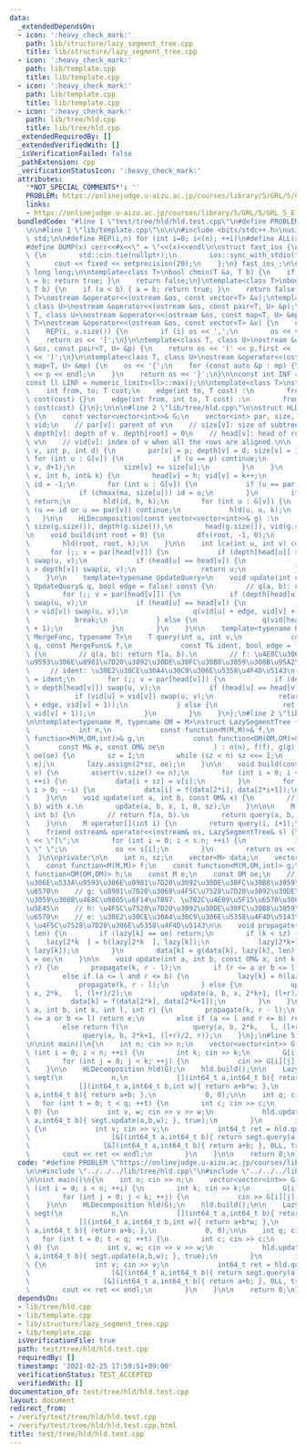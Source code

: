 ```yaml
---
data:
  _extendedDependsOn:
  - icon: ':heavy_check_mark:'
    path: lib/structure/lazy_segment_tree.cpp
    title: lib/structure/lazy_segment_tree.cpp
  - icon: ':heavy_check_mark:'
    path: lib/template.cpp
    title: lib/template.cpp
  - icon: ':heavy_check_mark:'
    path: lib/template.cpp
    title: lib/template.cpp
  - icon: ':heavy_check_mark:'
    path: lib/tree/hld.cpp
    title: lib/tree/hld.cpp
  _extendedRequiredBy: []
  _extendedVerifiedWith: []
  _isVerificationFailed: false
  _pathExtension: cpp
  _verificationStatusIcon: ':heavy_check_mark:'
  attributes:
    '*NOT_SPECIAL_COMMENTS*': ''
    PROBLEM: https://onlinejudge.u-aizu.ac.jp/courses/library/5/GRL/5/GRL_5_E
    links:
    - https://onlinejudge.u-aizu.ac.jp/courses/library/5/GRL/5/GRL_5_E
  bundledCode: "#line 1 \"test/tree/hld/hld.test.cpp\"\n#define PROBLEM \"https://onlinejudge.u-aizu.ac.jp/courses/library/5/GRL/5/GRL_5_E\"\
    \n\n#line 1 \"lib/template.cpp\"\n\n\n#include <bits/stdc++.h>\nusing namespace\
    \ std;\n\n#define REP(i,n) for (int i=0; i<(n); ++i)\n#define ALL(x) begin(x),end(x)\n\
    #define DUMP(x) cerr<<#x<<\" = \"<<(x)<<endl\n\nstruct fast_ios {\n    fast_ios()\
    \ {\n        std::cin.tie(nullptr);\n        ios::sync_with_stdio(false);\n  \
    \      cout << fixed << setprecision(20);\n    };\n} fast_ios_;\n\nusing ll =\
    \ long long;\n\ntemplate<class T>\nbool chmin(T &a, T b) {\n    if (a > b) { a\
    \ = b; return true; }\n    return false;\n}\ntemplate<class T>\nbool chmax(T &a,\
    \ T b) {\n    if (a < b) { a = b; return true; }\n    return false;\n}\n\ntemplate<class\
    \ T>\nostream &operator<<(ostream &os, const vector<T> &v);\ntemplate<class T,\
    \ class U>\nostream &operator<<(ostream &os, const pair<T, U> &p);\ntemplate<class\
    \ T, class U>\nostream &operator<<(ostream &os, const map<T, U> &mp);\n\ntemplate<class\
    \ T>\nostream &operator<<(ostream &os, const vector<T> &v) {\n    os << '[';\n\
    \    REP(i, v.size()) {\n        if (i) os << ',';\n        os << v[i];\n    }\n\
    \    return os << ']';\n}\n\ntemplate<class T, class U>\nostream &operator<<(ostream\
    \ &os, const pair<T, U> &p) {\n    return os << '(' << p.first << ' ' << p.second\
    \ << ')';\n}\n\ntemplate<class T, class U>\nostream &operator<<(ostream &os, const\
    \ map<T, U> &mp) {\n    os << '{';\n    for (const auto &p : mp) {\n        os\
    \ << p << endl;\n    }\n    return os << '}';\n}\n\nconst int INF = numeric_limits<int>::max();\n\
    const ll LINF = numeric_limits<ll>::max();\n\ntemplate<class T>\nstruct edge {\n\
    \    int from, to; T cost;\n    edge(int to, T cost) :\n        from(-1), to(to),\
    \ cost(cost) {}\n    edge(int from, int to, T cost) :\n        from(from), to(to),\
    \ cost(cost) {}\n};\n\n\n#line 2 \"lib/tree/hld.cpp\"\n\nstruct HLDecomposition\
    \ {\n    const vector<vector<int>>& G;\n    vector<int> par, size, depth, head,\
    \ vid;\n    // par[v]: parent of v\n    // size[v]: size of subtree[v]\n    //\
    \ depth[v]: depth of v. depth[root] = 0\n    // head[v]: head of row containing\
    \ v\n    // vid[v]: index of v when all the rows are aligned.\n\n    void dfs(int\
    \ v, int p, int d) {\n        par[v] = p; depth[v] = d; size[v] = 1;\n       \
    \ for (int u : G[v]) {\n            if (u == p) continue;\n            dfs(u,\
    \ v, d+1);\n            size[v] += size[u];\n        }\n    }\n    void hld(int\
    \ v, int h, int& k) {\n        head[v] = h; vid[v] = k++;\n        int ma = 0,\
    \ id = -1;\n        for (int u : G[v]) {\n            if (u == par[v]) continue;\n\
    \            if (chmax(ma, size[u])) id = u;\n        }\n        if (id == -1)\
    \ return;\n        hld(id, h, k);\n        for (int u : G[v]) {\n            if\
    \ (u == id or u == par[v]) continue;\n            hld(u, u, k);\n        }\n \
    \   }\n\n    HLDecomposition(const vector<vector<int>>& g) :\n        G(g), par(g.size()),\
    \ size(g.size()), depth(g.size()),\n        head(g.size()), vid(g.size()) {}\n\
    \n    void build(int root = 0) {\n        dfs(root, -1, 0);\n        int k = 0;\n\
    \        hld(root, root, k);\n    }\n\n    int lca(int u, int v) const {\n   \
    \     for (;; v = par[head[v]]) {\n            if (depth[head[u]] > depth[head[v]])\
    \ swap(u, v);\n            if (head[u] == head[v]) {\n                if (depth[u]\
    \ > depth[v]) swap(u, v);\n                return u;\n            }\n        }\n\
    \    }\n\n    template<typename UpdateQuery>\n    void update(int u, int v, const\
    \ UpdateQuery& q, bool edge = false) const {\n        // q(a, b): update [a, b).\n\
    \        for (;; v = par[head[v]]) {\n            if (depth[head[u]] > depth[head[v]])\
    \ swap(u, v);\n            if (head[u] == head[v]) {\n                if (vid[u]\
    \ > vid[v]) swap(u, v);\n                q(vid[u] + edge, vid[v] + 1);\n     \
    \           break;\n            } else {\n                q(vid[head[v]], vid[v]\
    \ + 1);\n            }\n        }\n    }\n\n    template<typename Query, typename\
    \ MergeFunc, typename T>\n    T query(int u, int v,\n            const Query&\
    \ q, const MergeFunc& f,\n            const T& ident, bool edge = false) const\
    \ {\n        // q(a, b): return f[a, b).\n        // f: \u4E8C\u3064\u306E\u533A\
    \u9593\u306E\u8981\u7D20\u3092\u30DE\u30FC\u30B8\u3059\u308B\u95A2\u6570\n   \
    \     // ident: \u30E2\u30CE\u30A4\u30C9\u306E\u5358\u4F4D\u5143\n        T ret\
    \ = ident;\n        for (;; v = par[head[v]]) {\n            if (depth[head[u]]\
    \ > depth[head[v]]) swap(u, v);\n            if (head[u] == head[v]) {\n     \
    \           if (vid[u] > vid[v]) swap(u, v);\n                return f(ret, q(vid[u]\
    \ + edge, vid[v] + 1));\n            } else {\n                ret = f(ret, q(vid[head[v]],\
    \ vid[v] + 1));\n            }\n        }\n    }\n};\n#line 2 \"lib/structure/lazy_segment_tree.cpp\"\
    \n\ntemplate<typename M, typename OM = M>\nstruct LazySegmentTree {\n\n    LazySegmentTree(\n\
    \            int n,\n            const function<M(M,M)>& f,\n            const\
    \ function<M(M,OM,int)>& g,\n            const function<OM(OM,OM)>& h,\n     \
    \       const M& e, const OM& oe\n            ) : n(n), f(f), g(g), h(h), e(e),\
    \ oe(oe) {\n        sz = 1;\n        while (sz < n) sz <<= 1;\n        data.assign(2*sz,\
    \ e);\n        lazy.assign(2*sz, oe);\n    }\n\n    void build(const vector<M>&\
    \ v) {\n        assert(v.size() <= n);\n        for (int i = 0; i < v.size();\
    \ ++i) {\n            data[i + sz] = v[i];\n        }\n        for (int i = sz-1;\
    \ i > 0; --i) {\n            data[i] = f(data[2*i], data[2*i+1]);\n        }\n\
    \    }\n\n    void update(int a, int b, const OM& x) {\n        // update [a,\
    \ b) with x.\n        update(a, b, x, 1, 0, sz);\n    }\n\n\n    M query(int a,\
    \ int b) {\n        // return f[a, b).\n        return query(a, b, 1, 0, sz);\n\
    \    }\n\n    M operator[](int i) {\n        return query(i, i+1);\n    }\n\n\
    \    friend ostream& operator<<(ostream& os, LazySegmentTree& s) {\n        os\
    \ << \"[\";\n        for (int i = 0; i < s.n; ++i) {\n            if (i) os <<\
    \ \" \";\n            os << s[i];\n        }\n        return os << \"]\";\n  \
    \  }\n\nprivate:\n\n    int n, sz;\n    vector<M> data;\n    vector<OM> lazy;\n\
    \    const function<M(M,M)> f;\n    const function<M(M,OM,int)> g;\n    const\
    \ function<OM(OM,OM)> h;\n    const M e;\n    const OM oe;\n    // f: \u4E8C\u3064\
    \u306E\u533A\u9593\u306E\u8981\u7D20\u3092\u30DE\u30FC\u30B8\u3059\u308B\u95A2\
    \u6570\n    // g: \u8981\u7D20\u3068\u4F5C\u7528\u7D20\u3092\u30DE\u30FC\u30B8\
    \u3059\u308B\u4E8C\u9805\u6F14\u7B97. \u7B2C\u4E09\u5F15\u6570\u306F\u533A\u9593\
    \u5E45\n    // h: \u4F5C\u7528\u7D20\u3092\u30DE\u30FC\u30B8\u3059\u308B\u95A2\
    \u6570\n    // e: \u30E2\u30CE\u30A4\u30C9\u306E\u5358\u4F4D\u5143\n    // oe:\
    \ \u4F5C\u7528\u7D20\u306E\u5358\u4F4D\u5143\n\n    void propagate(int k, int\
    \ len) {\n        if (lazy[k] == oe) return;\n        if (k < sz) {\n        \
    \    lazy[2*k  ] = h(lazy[2*k  ], lazy[k]);\n            lazy[2*k+1] = h(lazy[2*k+1],\
    \ lazy[k]);\n        }\n        data[k] = g(data[k], lazy[k], len);\n        lazy[k]\
    \ = oe;\n    }\n\n    void update(int a, int b, const OM& x, int k, int l, int\
    \ r) {\n        propagate(k, r - l);\n        if (r <= a or b <= l) return;\n\
    \        else if (a <= l and r <= b) {\n            lazy[k] = h(lazy[k], x);\n\
    \            propagate(k, r - l);\n        } else {\n            update(a, b,\
    \ x, 2*k,   l, (l+r)/2);\n            update(a, b, x, 2*k+1, (l+r)/2, r);\n  \
    \          data[k] = f(data[2*k], data[2*k+1]);\n        }\n    }\n\n    M query(int\
    \ a, int b, int k, int l, int r) {\n        propagate(k, r - l);\n        if (r\
    \ <= a or b <= l) return e;\n        else if (a <= l and r <= b) return data[k];\n\
    \        else return f(\n                query(a, b, 2*k,   l, (l+r)/2),\n   \
    \             query(a, b, 2*k+1, (l+r)/2, r));\n    }\n};\n#line 5 \"test/tree/hld/hld.test.cpp\"\
    \n\nint main()\n{\n    int n; cin >> n;\n    vector<vector<int>> G(n);\n    for\
    \ (int i = 0; i < n; ++i) {\n        int k; cin >> k;\n        G[i].resize(k);\n\
    \        for (int j = 0; j < k; ++j) {\n            cin >> G[i][j];\n        }\n\
    \    }\n\n    HLDecomposition hld(G);\n    hld.build();\n\n    LazySegmentTree<int64_t>\
    \ segt(\n            n,\n            [](int64_t a,int64_t b){ return a+b; },\n\
    \            [](int64_t a,int64_t b,int w){ return a+b*w; },\n            [](int64_t\
    \ a,int64_t b){ return a+b; },\n            0, 0);\n\n    int q; cin >> q;\n \
    \   for (int t = 0; t < q; ++t) {\n        int c; cin >> c;\n        if (c ==\
    \ 0) {\n            int v, w; cin >> v >> w;\n            hld.update(0, v, [&](int64_t\
    \ a,int64_t b){ segt.update(a,b,w); }, true);\n        }\n        if (c == 1)\
    \ {\n            int v; cin >> v;\n            int64_t ret = hld.query(0, v,\n\
    \                    [&](int64_t a,int64_t b){ return segt.query(a,b); },\n  \
    \                  [&](int64_t a,int64_t b){ return a+b; }, 0LL, true);\n    \
    \        cout << ret << endl;\n        }\n    }\n\n    return 0;\n}\n"
  code: "#define PROBLEM \"https://onlinejudge.u-aizu.ac.jp/courses/library/5/GRL/5/GRL_5_E\"\
    \n\n#include \"../../../lib/tree/hld.cpp\"\n#include \"../../../lib/structure/lazy_segment_tree.cpp\"\
    \n\nint main()\n{\n    int n; cin >> n;\n    vector<vector<int>> G(n);\n    for\
    \ (int i = 0; i < n; ++i) {\n        int k; cin >> k;\n        G[i].resize(k);\n\
    \        for (int j = 0; j < k; ++j) {\n            cin >> G[i][j];\n        }\n\
    \    }\n\n    HLDecomposition hld(G);\n    hld.build();\n\n    LazySegmentTree<int64_t>\
    \ segt(\n            n,\n            [](int64_t a,int64_t b){ return a+b; },\n\
    \            [](int64_t a,int64_t b,int w){ return a+b*w; },\n            [](int64_t\
    \ a,int64_t b){ return a+b; },\n            0, 0);\n\n    int q; cin >> q;\n \
    \   for (int t = 0; t < q; ++t) {\n        int c; cin >> c;\n        if (c ==\
    \ 0) {\n            int v, w; cin >> v >> w;\n            hld.update(0, v, [&](int64_t\
    \ a,int64_t b){ segt.update(a,b,w); }, true);\n        }\n        if (c == 1)\
    \ {\n            int v; cin >> v;\n            int64_t ret = hld.query(0, v,\n\
    \                    [&](int64_t a,int64_t b){ return segt.query(a,b); },\n  \
    \                  [&](int64_t a,int64_t b){ return a+b; }, 0LL, true);\n    \
    \        cout << ret << endl;\n        }\n    }\n\n    return 0;\n}\n"
  dependsOn:
  - lib/tree/hld.cpp
  - lib/template.cpp
  - lib/structure/lazy_segment_tree.cpp
  - lib/template.cpp
  isVerificationFile: true
  path: test/tree/hld/hld.test.cpp
  requiredBy: []
  timestamp: '2021-02-25 17:59:51+09:00'
  verificationStatus: TEST_ACCEPTED
  verifiedWith: []
documentation_of: test/tree/hld/hld.test.cpp
layout: document
redirect_from:
- /verify/test/tree/hld/hld.test.cpp
- /verify/test/tree/hld/hld.test.cpp.html
title: test/tree/hld/hld.test.cpp
---
```

